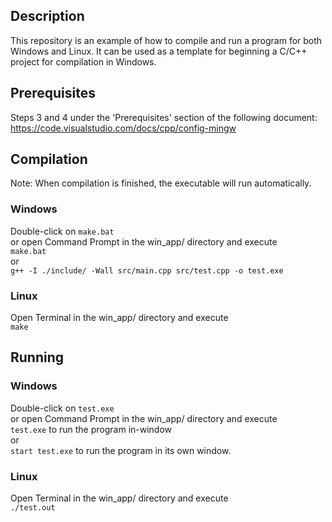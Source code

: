 ## Description  
This repository is an example of how to compile and run a program for both Windows and Linux. It can be used as a template for beginning a C/C++ project for compilation in Windows. 

## Prerequisites
Steps 3 and 4 under the 'Prerequisites' section of the following document:  
https://code.visualstudio.com/docs/cpp/config-mingw  

## Compilation  
Note: When compilation is finished, the executable will run automatically.  
  
### Windows  
Double-click on `make.bat`  
or open Command Prompt in the win_app/ directory and execute  
`make.bat`  
or  
`g++ -I ./include/ -Wall src/main.cpp src/test.cpp -o test.exe`  
  
### Linux  
Open Terminal in the win_app/ directory and execute  
`make`  
  
## Running  
### Windows  
Double-click on `test.exe`  
or open Command Prompt in the win_app/ directory and execute  
`test.exe` to run the program in-window  
or  
`start test.exe` to run the program in its own window.  
  
### Linux  
Open Terminal in the win_app/ directory and execute  
`./test.out`  
